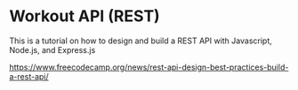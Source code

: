 # Workout API (REST)

This is a tutorial on how to design and build a REST API with Javascript, Node.js, and Express.js

https://www.freecodecamp.org/news/rest-api-design-best-practices-build-a-rest-api/